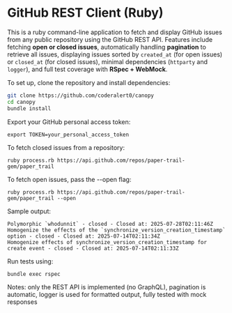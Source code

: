 # GitHub REST Client (Ruby)

This is a ruby command-line application to fetch and display GitHub issues from any public repository using the GitHub REST API. Features include fetching **open or closed issues**, automatically handling **pagination** to retrieve all issues, displaying issues sorted by `created_at` (for open issues) or `closed_at` (for closed issues), minimal dependencies (`httparty` and `logger`), and full test coverage with **RSpec + WebMock**.

To set up, clone the repository and install dependencies:

```bash
git clone https://github.com/coderalert0/canopy
cd canopy
bundle install
```

Export your GitHub personal access token:
```
export TOKEN=your_personal_access_token
```

To fetch closed issues from a repository:
```
ruby process.rb https://api.github.com/repos/paper-trail-gem/paper_trail
```

To fetch open issues, pass the --open flag:
```
ruby process.rb https://api.github.com/repos/paper-trail-gem/paper_trail --open
```

Sample output:
```
Polymorphic `whodunnit` - closed - Closed at: 2025-07-28T02:11:46Z
Homogenize the effects of the `synchronize_version_creation_timestamp` option - closed - Closed at: 2025-07-14T02:11:34Z
Homogenize effects of synchronize_version_creation_timestamp for create event - closed - Closed at: 2025-07-14T02:11:33Z
```

Run tests using:
```
bundle exec rspec
```

Notes: only the REST API is implemented (no GraphQL), pagination is automatic, logger is used for formatted output, fully tested with mock responses